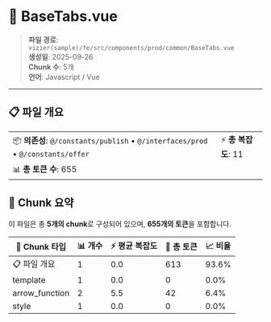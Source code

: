 # 📄 BaseTabs.vue

> **파일 경로**: `vizier(sample)/fe/src/components/prod/common/BaseTabs.vue`  
> **생성일**: 2025-09-26  
> **Chunk 수**: 5개  
> **언어**: Javascript / Vue
---





## 📋 파일 개요

| | |
|--|--|
| 📦 **의존성**: `@/constants/publish` • `@/interfaces/prod` • `@/constants/offer` | ⚡ **총 복잡도**: 11 |
| 📊 **총 토큰 수**: 655 |  |






## 🧩 Chunk 요약

이 파일은 총 **5개의 chunk**로 구성되어 있으며, **655개의 토큰**을 포함합니다.

| 🧩 Chunk 타입 | 📊 개수 | ⚡ 평균 복잡도 | 📝 총 토큰 | 📈 비율 |
|---------------|--------|-------------|----------|--------|
| 📋 파일 개요 | 1 | 0.0 | 613 | 93.6% |
| template | 1 | 0.0 | 0 | 0.0% |
| arrow_function | 2 | 5.5 | 42 | 6.4% |
| style | 1 | 0.0 | 0 | 0.0% |

